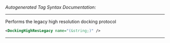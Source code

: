 <!-- THIS IS AN AUTOGENERATED FILE: Don't edit it directly, instead change the schema definition in the code itself. -->

_Autogenerated Tag Syntax Documentation:_

---
Performs the legacy high resolution docking protocol

```xml
<DockingHighResLegacy name="(&string;)" />
```



---
